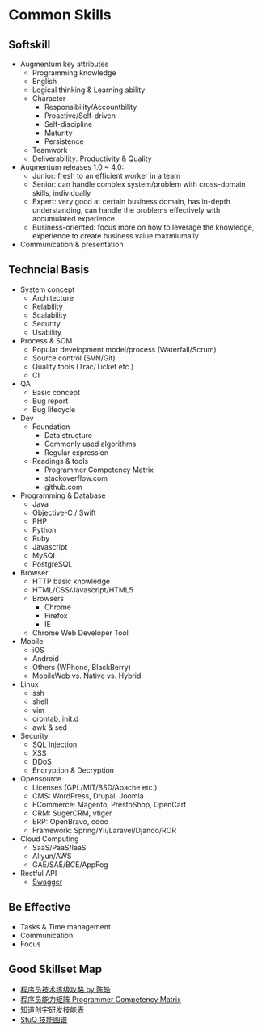 # Common Skills

## Softskill
   * Augmentum key attributes
       * Programming knowledge
       * English
       * Logical thinking & Learning ability
       * Character
           * Responsibility/Accountbility
           * Proactive/Self-driven
           * Self-discipline
           * Maturity
           * Persistence
       * Teamwork
       * Deliverability: Productivity & Quality
   * Augmentum releases 1.0 ~ 4.0:
	   * Junior: fresh to an efficient worker in a team
	   * Senior: can handle complex system/problem with cross-domain skills, individually
	   * Expert: very good at certain business domain, has in-depth understanding, can handle the problems effectively with accumulated experience
	   * Business-oriented: focus more on how to leverage the knowledge, experience to create business value maxmiumally
   * Communication & presentation

## Techncial Basis
   * System concept
	   * Architecture
	   * Relability
	   * Scalability
	   * Security
	   * Usability
   * Process & SCM
	   * Popular development model/process (Waterfall/Scrum)
	   * Source control (SVN/Git)
	   * Quality tools (Trac/Ticket etc.)
	   * CI
   * QA
	   * Basic concept
	   * Bug report
	   * Bug lifecycle
   * Dev
	   * Foundation
		   * Data structure
		   * Commonly used algorithms
		   * Regular expression
	   * Readings & tools
		   * Programmer Competency Matrix
		   * stackoverflow.com
		   * github.com
   * Programming & Database
	   * Java
	   * Objective-C / Swift
	   * PHP
	   * Python
	   * Ruby
	   * Javascript
	   * MySQL
	   * PostgreSQL
   * Browser
	   * HTTP basic knowledge
	   * HTML/CSS/Javascript/HTML5
	   * Browsers
		   * Chrome
		   * Firefox
		   * IE
	   * Chrome Web Developer Tool
   * Mobile
	   * iOS
	   * Android
	   * Others (WPhone, BlackBerry)
	   * MobileWeb vs. Native vs. Hybrid
   * Linux
	   * ssh
	   * shell
	   * vim
	   * crontab, init.d
	   * awk & sed
   * Security
	   * SQL Injection
	   * XSS
	   * DDoS
	   * Encryption & Decryption
   * Opensource
	   * Licenses (GPL/MIT/BSD/Apache etc.)
	   * CMS: WordPress, Drupal, Joomla
	   * ECommerce: Magento, PrestoShop, OpenCart
	   * CRM: SugerCRM, vtiger
	   * ERP: OpenBravo, odoo
	   * Framework: Spring/Yii/Laravel/Djando/ROR
   * Cloud Computing
	   * SaaS/PaaS/IaaS
	   * Aliyun/AWS
	   * GAE/SAE/BCE/AppFog
   * Restful API
   	   * [Swagger](http://swagger.io/)

## Be Effective
   * Tasks & Time management
   * Communication
   * Focus

## Good Skillset Map
   * [程序员技术练级攻略 by 陈皓](http://coolshell.cn/articles/4990.html)
   * [程序员能力矩阵 Programmer Competency Matrix](http://static.icybear.net/%5BCN%5DProgrammer%20competency%20matrix.htm)
   * [知道创宇研发技能表](http://blog.knownsec.com/Knownsec_RD_Checklist/)
   * [StuQ 技能图谱](http://www.stuq.org/subject/skill-map/)
